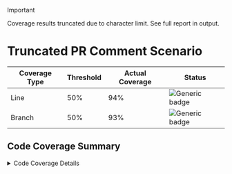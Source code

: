 > [!Important]
> Coverage results truncated due to character limit.  See full report in output.

# Truncated PR Comment Scenario

| Coverage Type | Threshold            | Actual Coverage           |  Status         |
|-------------- |----------------------|---------------------------|-----------------|
| Line          | 50%   | 94%   | ![Generic badge](https://img.shields.io/badge/PASSED-brightgreen.svg)   |
| Branch        | 50% | 93% | ![Generic badge](https://img.shields.io/badge/PASSED-brightgreen.svg) |

## Code Coverage Summary

<details>
<summary>Code Coverage Details</summary>

|||
|:---|:---|
| Generated on: | 03/06/2024 - 16:27:00 |
| Parser: | MultiReportParser (2x OpenCoverParser) |
| Assemblies: | 2 |
| Classes: | 246 |
| Files: | 212 |
| Covered lines: | 4391 |
| Uncovered lines: | 22 |
| Coverable lines: | 4413 |
| Total lines: | 10800 |
| Line coverage: | 94.4% (4391 of 4413) |
| Covered branches: | 1291 |
| Total branches: | 1376 |
| Branch coverage: | 93.8% (1291 of 1376) |
| Tag: | Workflow: Build Site <br/> Run Number: 1235 <br/> Run ID: 8175320945 |

|**Name**|**Covered**|**Uncovered**|**Coverable**|**Total**|**Line coverage**|**Covered**|**Total**|**Branch coverage**|
|:---|---:|---:|---:|---:|---:|---:|---:|---:|
|**MyProj1**|**2750**|**12**|**2762**|**7722**|**94.5%**|**901**|**972**|**92.6%**|
|MyProj1.Extensions.GeneralExtensions.berserk.enchanting.recondite.muddled.imaginary.yell.carry.dirt.knowledge.locket.windy.watery.bleach.harsh.mix.appliance.tiresome.short.nifty.mountain.thought.wine.compare.beam.flavor.cap.smiling.push.ship.desk.hose.bleacher.grubby.nerveTests|3|0|3|23|100%|2|2|100%|
|MyProj1.Features.Containers.ContainersController.berserk.enchanting.recondite.muddled.imaginary.yell.carry.dirt.knowledge.locket.windy.watery.bleach.harsh.mix.appliance.tiresome.short.nifty.mountain.thought.wine.compare.beam.flavor.cap.smiling.push.ship.desk.hose.bleacher.grubby.nerveTests|195|1|196|355|99.4%|67|68|98.5%|
|MyProj1.Features.Containers.ContainerVm.berserk.enchanting.recondite.muddled.imaginary.yell.carry.dirt.knowledge.locket.windy.watery.bleach.harsh.mix.appliance.tiresome.short.nifty.mountain.thought.wine.compare.beam.flavor.cap.smiling.push.ship.desk.hose.bleacher.grubby.nerveTests|12|0|12|31|100%|0|0||
|MyProj1.Features.Home.HomeController.berserk.enchanting.recondite.muddled.imaginary.yell.carry.dirt.knowledge.locket.windy.watery.bleach.harsh.mix.appliance.tiresome.short.nifty.mountain.thought.wine.compare.beam.flavor.cap.smiling.push.ship.desk.hose.bleacher.grubby.nerveTests|5|0|5|26|100%|0|0||
|MyProj1.Features.Milestones.MilestonesController.berserk.enchanting.recondite.muddled.imaginary.yell.carry.dirt.knowledge.locket.windy.watery.bleach.harsh.mix.appliance.tiresome.short.nifty.mountain.thought.wine.compare.beam.flavor.cap.smiling.push.ship.desk.hose.bleacher.grubby.nerveTests|167|2|169|312|98.8%|60|62|96.7%|
|MyProj1.Features.Milestones.MilestoneVm.berserk.enchanting.recondite.muddled.imaginary.yell.carry.dirt.knowledge.locket.windy.watery.bleach.harsh.mix.appliance.tiresome.short.nifty.mountain.thought.wine.compare.beam.flavor.cap.smiling.push.ship.desk.hose.bleacher.grubby.nerveTests|16|0|16|35|100%|0|0||
|MyProj1.Features.Steps.StepsController.berserk.enchanting.recondite.muddled.imaginary.yell.carry.dirt.knowledge.locket.windy.watery.bleach.harsh.mix.appliance.tiresome.short.nifty.mountain.thought.wine.compare.beam.flavor.cap.smiling.push.ship.desk.hose.bleacher.grubby.nerveTests|27|0|27|66|100%|6|6|100%|
|MyProj1.Features.Steps.StepsVm.berserk.enchanting.recondite.muddled.imaginary.yell.carry.dirt.knowledge.locket.windy.watery.bleach.harsh.mix.appliance.tiresome.short.nifty.mountain.thought.wine.compare.beam.flavor.cap.smiling.push.ship.desk.hose.bleacher.grubby.nerveTests|5|0|5|14|100%|0|0||
|MyProj1.Features.Tracks.TracksController.berserk.enchanting.recondite.muddled.imaginary.yell.carry.dirt.knowledge.locket.windy.watery.bleach.harsh.mix.appliance.tiresome.short.nifty.mountain.thought.wine.compare.beam.flavor.cap.smiling.push.ship.desk.hose.bleacher.grubby.nerveTests|240|0|240|418|100%|69|70|98.5%|
|MyProj1.Features.Tracks.TracksVm.berserk.enchanting.recondite.muddled.imaginary.yell.carry.dirt.knowledge.locket.windy.watery.bleach.harsh.mix.appliance.tiresome.short.nifty.mountain.thought.wine.compare.beam.flavor.cap.smiling.push.ship.desk.hose.bleacher.grubby.nerveTests|2|0|2|11|100%|0|0||
|MyProj1.Core.Data.ContainerData.berserk.enchanting.recondite.muddled.imaginary.yell.carry.dirt.knowledge.locket.windy.watery.bleach.harsh.mix.appliance.tiresome.short.nifty.mountain.thought.wine.compare.beam.flavor.cap.smiling.push.ship.desk.hose.bleacher.grubby.nerveTests|58|0|58|186|100%|14|14|100%|
|MyProj1.Core.Data.GradeData.berserk.enchanting.recondite.muddled.imaginary.yell.carry.dirt.knowledge.locket.windy.watery.bleach.harsh.mix.appliance.tiresome.short.nifty.mountain.thought.wine.compare.beam.flavor.cap.smiling.push.ship.desk.hose.bleacher.grubby.nerveTests|107|6|113|197|94.6%|27|28|96.4%|
|MyProj1.Core.Data.MilestoneData.berserk.enchanting.recondite.muddled.imaginary.yell.carry.dirt.knowledge.locket.windy.watery.bleach.harsh.mix.appliance.tiresome.short.nifty.mountain.thought.wine.compare.beam.flavor.cap.smiling.push.ship.desk.hose.bleacher.grubby.nerveTests|97|2|99|275|97.9%|53|56|94.6%|
|MyProj1.Core.Data.StepData.berserk.enchanting.recondite.muddled.imaginary.yell.carry.dirt.knowledge.locket.windy.watery.bleach.harsh.mix.appliance.tiresome.short.nifty.mountain.thought.wine.compare.beam.flavor.cap.smiling.push.ship.desk.hose.bleacher.grubby.nerveTests|24|0|24|72|100%|2|2|100%|
|MyProj1.Core.Data.TrackData.berserk.enchanting.recondite.muddled.imaginary.yell.carry.dirt.knowledge.locket.windy.watery.bleach.harsh.mix.appliance.tiresome.short.nifty.mountain.thought.wine.compare.beam.flavor.cap.smiling.push.ship.desk.hose.bleacher.grubby.nerveTests|104|0|104|308|100%|23|24|95.8%|
|MyProj1.Core.EnumExtensions.berserk.enchanting.recondite.muddled.imaginary.yell.carry.dirt.knowledge.locket.windy.watery.bleach.harsh.mix.appliance.tiresome.short.nifty.mountain.thought.wine.compare.beam.flavor.cap.smiling.push.ship.desk.hose.bleacher.grubby.nerveTests|11|0|11|29|100%|4|4|100%|
|MyProj1.Core.Features.Grades.GradeQuery.berserk.enchanting.recondite.muddled.imaginary.yell.carry.dirt.knowledge.locket.windy.watery.bleach.harsh.mix.appliance.tiresome.short.nifty.mountain.thought.wine.compare.beam.flavor.cap.smiling.push.ship.desk.hose.bleacher.grubby.nerveTests|4|0|4|29|100%|0|0||
|MyProj1.Core.Features.Grades.GradeQueryHandler.berserk.enchanting.recondite.muddled.imaginary.yell.carry.dirt.knowledge.locket.windy.watery.bleach.harsh.mix.appliance.tiresome.short.nifty.mountain.thought.wine.compare.beam.flavor.cap.smiling.push.ship.desk.hose.bleacher.grubby.nerveTests|12|0|12|45|100%|6|6|100%|
|MyProj1.Core.Features.Milestones.GetMilestoneQuery.berserk.enchanting.recondite.muddled.imaginary.yell.carry.dirt.knowledge.locket.windy.watery.bleach.harsh.mix.appliance.tiresome.short.nifty.mountain.thought.wine.compare.beam.flavor.cap.smiling.push.ship.desk.hose.bleacher.grubby.nerveTests|4|0|4|37|100%|0|0||
|MyProj1.Core.Features.Milestones.GetMilestoneQueryHandler.berserk.enchanting.recondite.muddled.imaginary.yell.carry.dirt.knowledge.locket.windy.watery.bleach.harsh.mix.appliance.tiresome.short.nifty.mountain.thought.wine.compare.beam.flavor.cap.smiling.push.ship.desk.hose.bleacher.grubby.nerveTests|12|0|12|47|100%|6|6|100%|
|MyProj1.Core.Features.StepQuery.berserk.enchanting.recondite.muddled.imaginary.yell.carry.dirt.knowledge.locket.windy.watery.bleach.harsh.mix.appliance.tiresome.short.nifty.mountain.thought.wine.compare.beam.flavor.cap.smiling.push.ship.desk.hose.bleacher.grubby.nerveTests|1|0|1|10|100%|0|0||
|MyProj1.Core.Features.StepQueryHandler.berserk.enchanting.recondite.muddled.imaginary.yell.carry.dirt.knowledge.locket.windy.watery.bleach.harsh.mix.appliance.tiresome.short.nifty.mountain.thought.wine.compare.beam.flavor.cap.smiling.push.ship.desk.hose.bleacher.grubby.nerveTests|6|0|6|28|100%|2|2|100%|
|**MyProj2**|**2750**|**12**|**2762**|**7722**|**94.5%**|**901**|**972**|**92.6%**|
|MyProj2.Extensions.GeneralExtensions.berserk.enchanting.recondite.muddled.imaginary.yell.carry.dirt.knowledge.locket.windy.watery.bleach.harsh.mix.appliance.tiresome.short.nifty.mountain.thought.wine.compare.beam.flavor.cap.smiling.push.ship.desk.hose.bleacher.grubby.nerveTests|3|0|3|23|100%|2|2|100%|
|MyProj2.Features.Containers.ContainersController.berserk.enchanting.recondite.muddled.imaginary.yell.carry.dirt.knowledge.locket.windy.watery.bleach.harsh.mix.appliance.tiresome.short.nifty.mountain.thought.wine.compare.beam.flavor.cap.smiling.push.ship.desk.hose.bleacher.grubby.nerveTests|195|1|196|355|99.4%|67|68|98.5%|
|MyProj2.Features.Containers.ContainerVm.berserk.enchanting.recondite.muddled.imaginary.yell.carry.dirt.knowledge.locket.windy.watery.bleach.harsh.mix.appliance.tiresome.short.nifty.mountain.thought.wine.compare.beam.flavor.cap.smiling.push.ship.desk.hose.bleacher.grubby.nerveTests|12|0|12|31|100%|0|0||
|MyProj2.Features.Home.HomeController.berserk.enchanting.recondite.muddled.imaginary.yell.carry.dirt.knowledge.locket.windy.watery.bleach.harsh.mix.appliance.tiresome.short.nifty.mountain.thought.wine.compare.beam.flavor.cap.smiling.push.ship.desk.hose.bleacher.grubby.nerveTests|5|0|5|26|100%|0|0||
|MyProj2.Features.Milestones.MilestonesController.berserk.enchanting.recondite.muddled.imaginary.yell.carry.dirt.knowledge.locket.windy.watery.bleach.harsh.mix.appliance.tiresome.short.nifty.mountain.thought.wine.compare.beam.flavor.cap.smiling.push.ship.desk.hose.bleacher.grubby.nerveTests|167|2|169|312|98.8%|60|62|96.7%|
|MyProj2.Features.Milestones.MilestoneVm.berserk.enchanting.recondite.muddled.imaginary.yell.carry.dirt.knowledge.locket.windy.watery.bleach.harsh.mix.appliance.tiresome.short.nifty.mountain.thought.wine.compare.beam.flavor.cap.smiling.push.ship.desk.hose.bleacher.grubby.nerveTests|16|0|16|35|100%|0|0||
|MyProj2.Features.Steps.StepsController.berserk.enchanting.recondite.muddled.imaginary.yell.carry.dirt.knowledge.locket.windy.watery.bleach.harsh.mix.appliance.tiresome.short.nifty.mountain.thought.wine.compare.beam.flavor.cap.smiling.push.ship.desk.hose.bleacher.grubby.nerveTests|27|0|27|66|100%|6|6|100%|
|MyProj2.Features.Steps.StepsVm.berserk.enchanting.recondite.muddled.imaginary.yell.carry.dirt.knowledge.locket.windy.watery.bleach.harsh.mix.appliance.tiresome.short.nifty.mountain.thought.wine.compare.beam.flavor.cap.smiling.push.ship.desk.hose.bleacher.grubby.nerveTests|5|0|5|14|100%|0|0||
|MyProj2.Features.Tracks.TracksController.berserk.enchanting.recondite.muddled.imaginary.yell.carry.dirt.knowledge.locket.windy.watery.bleach.harsh.mix.appliance.tiresome.short.nifty.mountain.thought.wine.compare.beam.flavor.cap.smiling.push.ship.desk.hose.bleacher.grubby.nerveTests|240|0|240|418|100%|69|70|98.5%|
|MyProj2.Features.Tracks.TracksVm.berserk.enchanting.recondite.muddled.imaginary.yell.carry.dirt.knowledge.locket.windy.watery.bleach.harsh.mix.appliance.tiresome.short.nifty.mountain.thought.wine.compare.beam.flavor.cap.smiling.push.ship.desk.hose.bleacher.grubby.nerveTests|2|0|2|11|100%|0|0||
|MyProj2.Core.Data.ContainerData.berserk.enchanting.recondite.muddled.imaginary.yell.carry.dirt.knowledge.locket.windy.watery.bleach.harsh.mix.appliance.tiresome.short.nifty.mountain.thought.wine.compare.beam.flavor.cap.smiling.push.ship.desk.hose.bleacher.grubby.nerveTests|58|0|58|186|100%|14|14|100%|
|MyProj2.Core.Data.GradeData.berserk.enchanting.recondite.muddled.imaginary.yell.carry.dirt.knowledge.locket.windy.watery.bleach.harsh.mix.appliance.tiresome.short.nifty.mountain.thought.wine.compare.beam.flavor.cap.smiling.push.ship.desk.hose.bleacher.grubby.nerveTests|107|6|113|197|94.6%|27|28|96.4%|
|MyProj2.Core.Data.MilestoneData.berserk.enchanting.recondite.muddled.imaginary.yell.carry.dirt.knowledge.locket.windy.watery.bleach.harsh.mix.appliance.tiresome.short.nifty.mountain.thought.wine.compare.beam.flavor.cap.smiling.push.ship.desk.hose.bleacher.grubby.nerveTests|97|2|99|275|97.9%|53|56|94.6%|
|MyProj2.Core.Data.StepData.berserk.enchanting.recondite.muddled.imaginary.yell.carry.dirt.knowledge.locket.windy.watery.bleach.harsh.mix.appliance.tiresome.short.nifty.mountain.thought.wine.compare.beam.flavor.cap.smiling.push.ship.desk.hose.bleacher.grubby.nerveTests|24|0|24|72|100%|2|2|100%|
|MyProj2.Core.Data.TrackData.berserk.enchanting.recondite.muddled.imaginary.yell.carry.dirt.knowledge.locket.windy.watery.bleach.harsh.mix.appliance.tiresome.short.nifty.mountain.thought.wine.compare.beam.flavor.cap.smiling.push.ship.desk.hose.bleacher.grubby.nerveTests|104|0|104|308|100%|23|24|95.8%|
|MyProj2.Core.EnumExtensions.berserk.enchanting.recondite.muddled.imaginary.yell.carry.dirt.knowledge.locket.windy.watery.bleach.harsh.mix.appliance.tiresome.short.nifty.mountain.thought.wine.compare.beam.flavor.cap.smiling.push.ship.desk.hose.bleacher.grubby.nerveTests|11|0|11|29|100%|4|4|100%|
|MyProj2.Core.Features.Grades.GradeQuery.berserk.enchanting.recondite.muddled.imaginary.yell.carry.dirt.knowledge.locket.windy.watery.bleach.harsh.mix.appliance.tiresome.short.nifty.mountain.thought.wine.compare.beam.flavor.cap.smiling.push.ship.desk.hose.bleacher.grubby.nerveTests|4|0|4|29|100%|0|0||
|MyProj2.Core.Features.Grades.GradeQueryHandler.berserk.enchanting.recondite.muddled.imaginary.yell.carry.dirt.knowledge.locket.windy.watery.bleach.harsh.mix.appliance.tiresome.short.nifty.mountain.thought.wine.compare.beam.flavor.cap.smiling.push.ship.desk.hose.bleacher.grubby.nerveTests|12|0|12|45|100%|6|6|100%|
|MyProj2.Core.Features.Milestones.GetMilestoneQuery.berserk.enchanting.recondite.muddled.imaginary.yell.carry.dirt.knowledge.locket.windy.watery.bleach.harsh.mix.appliance.tiresome.short.nifty.mountain.thought.wine.compare.beam.flavor.cap.smiling.push.ship.desk.hose.bleacher.grubby.nerveTests|4|0|4|37|100%|0|0||
|MyProj2.Core.Features.Milestones.GetMilestoneQueryHandler.berserk.enchanting.recondite.muddled.imaginary.yell.carry.dirt.knowledge.locket.windy.watery.bleach.harsh.mix.appliance.tiresome.short.nifty.mountain.thought.wine.compare.beam.flavor.cap.smiling.push.ship.desk.hose.bleacher.grubby.nerveTests|12|0|12|47|100%|6|6|100%|
|MyProj2.Core.Features.StepQuery.berserk.enchanting.recondite.muddled.imaginary.yell.carry.dirt.knowledge.locket.windy.watery.bleach.harsh.mix.appliance.tiresome.short.nifty.mountain.thought.wine.compare.beam.flavor.cap.smiling.push.ship.desk.hose.bleacher.grubby.nerveTests|1|0|1|10|100%|0|0||
|MyProj2.Core.Features.StepQueryHandler.berserk.enchanting.recondite.muddled.imaginary.yell.carry.dirt.knowledge.locket.windy.watery.bleach.harsh.mix.appliance.tiresome.short.nifty.mountain.thought.wine.compare.beam.flavor.cap.smiling.push.ship.desk.hose.bleacher.grubby.nerveTests|6|0|6|28|100%|2|2|100%|
|**MyProj3**|**2750**|**12**|**2762**|**7722**|**94.5%**|**901**|**972**|**92.6%**|
|MyProj3.Extensions.GeneralExtensions.berserk.enchanting.recondite.muddled.imaginary.yell.carry.dirt.knowledge.locket.windy.watery.bleach.harsh.mix.appliance.tiresome.short.nifty.mountain.thought.wine.compare.beam.flavor.cap.smiling.push.ship.desk.hose.bleacher.grubby.nerveTests|3|0|3|23|100%|2|2|100%|
|MyProj3.Features.Containers.ContainersController.berserk.enchanting.recondite.muddled.imaginary.yell.carry.dirt.knowledge.locket.windy.watery.bleach.harsh.mix.appliance.tiresome.short.nifty.mountain.thought.wine.compare.beam.flavor.cap.smiling.push.ship.desk.hose.bleacher.grubby.nerveTests|195|1|196|355|99.4%|67|68|98.5%|
|MyProj3.Features.Containers.ContainerVm.berserk.enchanting.recondite.muddled.imaginary.yell.carry.dirt.knowledge.locket.windy.watery.bleach.harsh.mix.appliance.tiresome.short.nifty.mountain.thought.wine.compare.beam.flavor.cap.smiling.push.ship.desk.hose.bleacher.grubby.nerveTests|12|0|12|31|100%|0|0||
|MyProj3.Features.Home.HomeController.berserk.enchanting.recondite.muddled.imaginary.yell.carry.dirt.knowledge.locket.windy.watery.bleach.harsh.mix.appliance.tiresome.short.nifty.mountain.thought.wine.compare.beam.flavor.cap.smiling.push.ship.desk.hose.bleacher.grubby.nerveTests|5|0|5|26|100%|0|0||
|MyProj3.Features.Milestones.MilestonesController.berserk.enchanting.recondite.muddled.imaginary.yell.carry.dirt.knowledge.locket.windy.watery.bleach.harsh.mix.appliance.tiresome.short.nifty.mountain.thought.wine.compare.beam.flavor.cap.smiling.push.ship.desk.hose.bleacher.grubby.nerveTests|167|2|169|312|98.8%|60|62|96.7%|
|MyProj3.Features.Milestones.MilestoneVm.berserk.enchanting.recondite.muddled.imaginary.yell.carry.dirt.knowledge.locket.windy.watery.bleach.harsh.mix.appliance.tiresome.short.nifty.mountain.thought.wine.compare.beam.flavor.cap.smiling.push.ship.desk.hose.bleacher.grubby.nerveTests|16|0|16|35|100%|0|0||
|MyProj3.Features.Steps.StepsController.berserk.enchanting.recondite.muddled.imaginary.yell.carry.dirt.knowledge.locket.windy.watery.bleach.harsh.mix.appliance.tiresome.short.nifty.mountain.thought.wine.compare.beam.flavor.cap.smiling.push.ship.desk.hose.bleacher.grubby.nerveTests|27|0|27|66|100%|6|6|100%|
|MyProj3.Features.Steps.StepsVm.berserk.enchanting.recondite.muddled.imaginary.yell.carry.dirt.knowledge.locket.windy.watery.bleach.harsh.mix.appliance.tiresome.short.nifty.mountain.thought.wine.compare.beam.flavor.cap.smiling.push.ship.desk.hose.bleacher.grubby.nerveTests|5|0|5|14|100%|0|0||
|MyProj3.Features.Tracks.TracksController.berserk.enchanting.recondite.muddled.imaginary.yell.carry.dirt.knowledge.locket.windy.watery.bleach.harsh.mix.appliance.tiresome.short.nifty.mountain.thought.wine.compare.beam.flavor.cap.smiling.push.ship.desk.hose.bleacher.grubby.nerveTests|240|0|240|418|100%|69|70|98.5%|
|MyProj3.Features.Tracks.TracksVm.berserk.enchanting.recondite.muddled.imaginary.yell.carry.dirt.knowledge.locket.windy.watery.bleach.harsh.mix.appliance.tiresome.short.nifty.mountain.thought.wine.compare.beam.flavor.cap.smiling.push.ship.desk.hose.bleacher.grubby.nerveTests|2|0|2|11|100%|0|0||
|MyProj3.Core.Data.ContainerData.berserk.enchanting.recondite.muddled.imaginary.yell.carry.dirt.knowledge.locket.windy.watery.bleach.harsh.mix.appliance.tiresome.short.nifty.mountain.thought.wine.compare.beam.flavor.cap.smiling.push.ship.desk.hose.bleacher.grubby.nerveTests|58|0|58|186|100%|14|14|100%|
|MyProj3.Core.Data.GradeData.berserk.enchanting.recondite.muddled.imaginary.yell.carry.dirt.knowledge.locket.windy.watery.bleach.harsh.mix.appliance.tiresome.short.nifty.mountain.thought.wine.compare.beam.flavor.cap.smiling.push.ship.desk.hose.bleacher.grubby.nerveTests|107|6|113|197|94.6%|27|28|96.4%|
|MyProj3.Core.Data.MilestoneData.berserk.enchanting.recondite.muddled.imaginary.yell.carry.dirt.knowledge.locket.windy.watery.bleach.harsh.mix.appliance.tiresome.short.nifty.mountain.thought.wine.compare.beam.flavor.cap.smiling.push.ship.desk.hose.bleacher.grubby.nerveTests|97|2|99|275|97.9%|53|56|94.6%|
|MyProj3.Core.Data.StepData.berserk.enchanting.recondite.muddled.imaginary.yell.carry.dirt.knowledge.locket.windy.watery.bleach.harsh.mix.appliance.tiresome.short.nifty.mountain.thought.wine.compare.beam.flavor.cap.smiling.push.ship.desk.hose.bleacher.grubby.nerveTests|24|0|24|72|100%|2|2|100%|
|MyProj3.Core.Data.TrackData.berserk.enchanting.recondite.muddled.imaginary.yell.carry.dirt.knowledge.locket.windy.watery.bleach.harsh.mix.appliance.tiresome.short.nifty.mountain.thought.wine.compare.beam.flavor.cap.smiling.push.ship.desk.hose.bleacher.grubby.nerveTests|104|0|104|308|100%|23|24|95.8%|
|MyProj3.Core.EnumExtensions.berserk.enchanting.recondite.muddled.imaginary.yell.carry.dirt.knowledge.locket.windy.watery.bleach.harsh.mix.appliance.tiresome.short.nifty.mountain.thought.wine.compare.beam.flavor.cap.smiling.push.ship.desk.hose.bleacher.grubby.nerveTests|11|0|11|29|100%|4|4|100%|
|MyProj3.Core.Features.Grades.GradeQuery.berserk.enchanting.recondite.muddled.imaginary.yell.carry.dirt.knowledge.locket.windy.watery.bleach.harsh.mix.appliance.tiresome.short.nifty.mountain.thought.wine.compare.beam.flavor.cap.smiling.push.ship.desk.hose.bleacher.grubby.nerveTests|4|0|4|29|100%|0|0||
|MyProj3.Core.Features.Grades.GradeQueryHandler.berserk.enchanting.recondite.muddled.imaginary.yell.carry.dirt.knowledge.locket.windy.watery.bleach.harsh.mix.appliance.tiresome.short.nifty.mountain.thought.wine.compare.beam.flavor.cap.smiling.push.ship.desk.hose.bleacher.grubby.nerveTests|12|0|12|45|100%|6|6|100%|
|MyProj3.Core.Features.Milestones.GetMilestoneQuery.berserk.enchanting.recondite.muddled.imaginary.yell.carry.dirt.knowledge.locket.windy.watery.bleach.harsh.mix.appliance.tiresome.short.nifty.mountain.thought.wine.compare.beam.flavor.cap.smiling.push.ship.desk.hose.bleacher.grubby.nerveTests|4|0|4|37|100%|0|0||
|MyProj3.Core.Features.Milestones.GetMilestoneQueryHandler.berserk.enchanting.recondite.muddled.imaginary.yell.carry.dirt.knowledge.locket.windy.watery.bleach.harsh.mix.appliance.tiresome.short.nifty.mountain.thought.wine.compare.beam.flavor.cap.smiling.push.ship.desk.hose.bleacher.grubby.nerveTests|12|0|12|47|100%|6|6|100%|
|MyProj3.Core.Features.StepQuery.berserk.enchanting.recondite.muddled.imaginary.yell.carry.dirt.knowledge.locket.windy.watery.bleach.harsh.mix.appliance.tiresome.short.nifty.mountain.thought.wine.compare.beam.flavor.cap.smiling.push.ship.desk.hose.bleacher.grubby.nerveTests|1|0|1|10|100%|0|0||
|MyProj3.Core.Features.StepQueryHandler.berserk.enchanting.recondite.muddled.imaginary.yell.carry.dirt.knowledge.locket.windy.watery.bleach.harsh.mix.appliance.tiresome.short.nifty.mountain.thought.wine.compare.beam.flavor.cap.smiling.push.ship.desk.hose.bleacher.grubby.nerveTests|6|0|6|28|100%|2|2|100%|
|**MyProj4**|**2750**|**12**|**2762**|**7722**|**94.5%**|**901**|**972**|**92.6%**|
|MyProj4.Extensions.GeneralExtensions.berserk.enchanting.recondite.muddled.imaginary.yell.carry.dirt.knowledge.locket.windy.watery.bleach.harsh.mix.appliance.tiresome.short.nifty.mountain.thought.wine.compare.beam.flavor.cap.smiling.push.ship.desk.hose.bleacher.grubby.nerveTests|3|0|3|23|100%|2|2|100%|
|MyProj4.Features.Containers.ContainersController.berserk.enchanting.recondite.muddled.imaginary.yell.carry.dirt.knowledge.locket.windy.watery.bleach.harsh.mix.appliance.tiresome.short.nifty.mountain.thought.wine.compare.beam.flavor.cap.smiling.push.ship.desk.hose.bleacher.grubby.nerveTests|195|1|196|355|99.4%|67|68|98.5%|
|MyProj4.Features.Containers.ContainerVm.berserk.enchanting.recondite.muddled.imaginary.yell.carry.dirt.knowledge.locket.windy.watery.bleach.harsh.mix.appliance.tiresome.short.nifty.mountain.thought.wine.compare.beam.flavor.cap.smiling.push.ship.desk.hose.bleacher.grubby.nerveTests|12|0|12|31|100%|0|0||
|MyProj4.Features.Home.HomeController.berserk.enchanting.recondite.muddled.imaginary.yell.carry.dirt.knowledge.locket.windy.watery.bleach.harsh.mix.appliance.tiresome.short.nifty.mountain.thought.wine.compare.beam.flavor.cap.smiling.push.ship.desk.hose.bleacher.grubby.nerveTests|5|0|5|26|100%|0|0||
|MyProj4.Features.Milestones.MilestonesController.berserk.enchanting.recondite.muddled.imaginary.yell.carry.dirt.knowledge.locket.windy.watery.bleach.harsh.mix.appliance.tiresome.short.nifty.mountain.thought.wine.compare.beam.flavor.cap.smiling.push.ship.desk.hose.bleacher.grubby.nerveTests|167|2|169|312|98.8%|60|62|96.7%|
|MyProj4.Features.Milestones.MilestoneVm.berserk.enchanting.recondite.muddled.imaginary.yell.carry.dirt.knowledge.locket.windy.watery.bleach.harsh.mix.appliance.tiresome.short.nifty.mountain.thought.wine.compare.beam.flavor.cap.smiling.push.ship.desk.hose.bleacher.grubby.nerveTests|16|0|16|35|100%|0|0||
|MyProj4.Features.Steps.StepsController.berserk.enchanting.recondite.muddled.imaginary.yell.carry.dirt.knowledge.locket.windy.watery.bleach.harsh.mix.appliance.tiresome.short.nifty.mountain.thought.wine.compare.beam.flavor.cap.smiling.push.ship.desk.hose.bleacher.grubby.nerveTests|27|0|27|66|100%|6|6|100%|
|MyProj4.Features.Steps.StepsVm.berserk.enchanting.recondite.muddled.imaginary.yell.carry.dirt.knowledge.locket.windy.watery.bleach.harsh.mix.appliance.tiresome.short.nifty.mountain.thought.wine.compare.beam.flavor.cap.smiling.push.ship.desk.hose.bleacher.grubby.nerveTests|5|0|5|14|100%|0|0||
|MyProj4.Features.Tracks.TracksController.berserk.enchanting.recondite.muddled.imaginary.yell.carry.dirt.knowledge.locket.windy.watery.bleach.harsh.mix.appliance.tiresome.short.nifty.mountain.thought.wine.compare.beam.flavor.cap.smiling.push.ship.desk.hose.bleacher.grubby.nerveTests|240|0|240|418|100%|69|70|98.5%|
|MyProj4.Features.Tracks.TracksVm.berserk.enchanting.recondite.muddled.imaginary.yell.carry.dirt.knowledge.locket.windy.watery.bleach.harsh.mix.appliance.tiresome.short.nifty.mountain.thought.wine.compare.beam.flavor.cap.smiling.push.ship.desk.hose.bleacher.grubby.nerveTests|2|0|2|11|100%|0|0||
|MyProj4.Core.Data.ContainerData.berserk.enchanting.recondite.muddled.imaginary.yell.carry.dirt.knowledge.locket.windy.watery.bleach.harsh.mix.appliance.tiresome.short.nifty.mountain.thought.wine.compare.beam.flavor.cap.smiling.push.ship.desk.hose.bleacher.grubby.nerveTests|58|0|58|186|100%|14|14|100%|
|MyProj4.Core.Data.GradeData.berserk.enchanting.recondite.muddled.imaginary.yell.carry.dirt.knowledge.locket.windy.watery.bleach.harsh.mix.appliance.tiresome.short.nifty.mountain.thought.wine.compare.beam.flavor.cap.smiling.push.ship.desk.hose.bleacher.grubby.nerveTests|107|6|113|197|94.6%|27|28|96.4%|
|MyProj4.Core.Data.MilestoneData.berserk.enchanting.recondite.muddled.imaginary.yell.carry.dirt.knowledge.locket.windy.watery.bleach.harsh.mix.appliance.tiresome.short.nifty.mountain.thought.wine.compare.beam.flavor.cap.smiling.push.ship.desk.hose.bleacher.grubby.nerveTests|97|2|99|275|97.9%|53|56|94.6%|
|MyProj4.Core.Data.StepData.berserk.enchanting.recondite.muddled.imaginary.yell.carry.dirt.knowledge.locket.windy.watery.bleach.harsh.mix.appliance.tiresome.short.nifty.mountain.thought.wine.compare.beam.flavor.cap.smiling.push.ship.desk.hose.bleacher.grubby.nerveTests|24|0|24|72|100%|2|2|100%|
|MyProj4.Core.Data.TrackData.berserk.enchanting.recondite.muddled.imaginary.yell.carry.dirt.knowledge.locket.windy.watery.bleach.harsh.mix.appliance.tiresome.short.nifty.mountain.thought.wine.compare.beam.flavor.cap.smiling.push.ship.desk.hose.bleacher.grubby.nerveTests|104|0|104|308|100%|23|24|95.8%|
|MyProj4.Core.EnumExtensions.berserk.enchanting.recondite.muddled.imaginary.yell.carry.dirt.knowledge.locket.windy.watery.bleach.harsh.mix.appliance.tiresome.short.nifty.mountain.thought.wine.compare.beam.flavor.cap.smiling.push.ship.desk.hose.bleacher.grubby.nerveTests|11|0|11|29|100%|4|4|100%|
|MyProj4.Core.Features.Grades.GradeQuery.berserk.enchanting.recondite.muddled.imaginary.yell.carry.dirt.knowledge.locket.windy.watery.bleach.harsh.mix.appliance.tiresome.short.nifty.mountain.thought.wine.compare.beam.flavor.cap.smiling.push.ship.desk.hose.bleacher.grubby.nerveTests|4|0|4|29|100%|0|0||
|MyProj4.Core.Features.Grades.GradeQueryHandler.berserk.enchanting.recondite.muddled.imaginary.yell.carry.dirt.knowledge.locket.windy.watery.bleach.harsh.mix.appliance.tiresome.short.nifty.mountain.thought.wine.compare.beam.flavor.cap.smiling.push.ship.desk.hose.bleacher.grubby.nerveTests|12|0|12|45|100%|6|6|100%|
|MyProj4.Core.Features.Milestones.GetMilestoneQuery.berserk.enchanting.recondite.muddled.imaginary.yell.carry.dirt.knowledge.locket.windy.watery.bleach.harsh.mix.appliance.tiresome.short.nifty.mountain.thought.wine.compare.beam.flavor.cap.smiling.push.ship.desk.hose.bleacher.grubby.nerveTests|4|0|4|37|100%|0|0||
|MyProj4.Core.Features.Milestones.GetMilestoneQueryHandler.berserk.enchanting.recondite.muddled.imaginary.yell.carry.dirt.knowledge.locket.windy.watery.bleach.harsh.mix.appliance.tiresome.short.nifty.mountain.thought.wine.compare.beam.flavor.cap.smiling.push.ship.desk.hose.bleacher.grubby.nerveTests|12|0|12|47|100%|6|6|100%|
|MyProj4.Core.Features.StepQuery.berserk.enchanting.recondite.muddled.imaginary.yell.carry.dirt.knowledge.locket.windy.watery.bleach.harsh.mix.appliance.tiresome.short.nifty.mountain.thought.wine.compare.beam.flavor.cap.smiling.push.ship.desk.hose.bleacher.grubby.nerveTests|1|0|1|10|100%|0|0||
|MyProj4.Core.Features.StepQueryHandler.berserk.enchanting.recondite.muddled.imaginary.yell.carry.dirt.knowledge.locket.windy.watery.bleach.harsh.mix.appliance.tiresome.short.nifty.mountain.thought.wine.compare.beam.flavor.cap.smiling.push.ship.desk.hose.bleacher.grubby.nerveTests|6|0|6|28|100%|2|2|100%|
|**MyProj5**|**2750**|**12**|**2762**|**7722**|**94.5%**|**901**|**972**|**92.6%**|
|MyProj5.Extensions.GeneralExtensions.berserk.enchanting.recondite.muddled.imaginary.yell.carry.dirt.knowledge.locket.windy.watery.bleach.harsh.mix.appliance.tiresome.short.nifty.mountain.thought.wine.compare.beam.flavor.cap.smiling.push.ship.desk.hose.bleacher.grubby.nerveTests|3|0|3|23|100%|2|2|100%|
|MyProj5.Features.Containers.ContainersController.berserk.enchanting.recondite.muddled.imaginary.yell.carry.dirt.knowledge.locket.windy.watery.bleach.harsh.mix.appliance.tiresome.short.nifty.mountain.thought.wine.compare.beam.flavor.cap.smiling.push.ship.desk.hose.bleacher.grubby.nerveTests|195|1|196|355|99.4%|67|68|98.5%|
|MyProj5.Features.Containers.ContainerVm.berserk.enchanting.recondite.muddled.imaginary.yell.carry.dirt.knowledge.locket.windy.watery.bleach.harsh.mix.appliance.tiresome.short.nifty.mountain.thought.wine.compare.beam.flavor.cap.smiling.push.ship.desk.hose.bleacher.grubby.nerveTests|12|0|12|31|100%|0|0||
|MyProj5.Features.Home.HomeController.berserk.enchanting.recondite.muddled.imaginary.yell.carry.dirt.knowledge.locket.windy.watery.bleach.harsh.mix.appliance.tiresome.short.nifty.mountain.thought.wine.compare.beam.flavor.cap.smiling.push.ship.desk.hose.bleacher.grubby.nerveTests|5|0|5|26|100%|0|0||
|MyProj5.Features.Milestones.MilestonesController.berserk.enchanting.recondite.muddled.imaginary.yell.carry.dirt.knowledge.locket.windy.watery.bleach.harsh.mix.appliance.tiresome.short.nifty.mountain.thought.wine.compare.beam.flavor.cap.smiling.push.ship.desk.hose.bleacher.grubby.nerveTests|167|2|169|312|98.8%|60|62|96.7%|
|MyProj5.Features.Milestones.MilestoneVm.berserk.enchanting.recondite.muddled.imaginary.yell.carry.dirt.knowledge.locket.windy.watery.bleach.harsh.mix.appliance.tiresome.short.nifty.mountain.thought.wine.compare.beam.flavor.cap.smiling.push.ship.desk.hose.bleacher.grubby.nerveTests|16|0|16|35|100%|0|0||
|MyProj5.Features.Steps.StepsController.berserk.enchanting.recondite.muddled.imaginary.yell.carry.dirt.knowledge.locket.windy.watery.bleach.harsh.mix.appliance.tiresome.short.nifty.mountain.thought.wine.compare.beam.flavor.cap.smiling.push.ship.desk.hose.bleacher.grubby.nerveTests|27|0|27|66|100%|6|6|100%|
|MyProj5.Features.Steps.StepsVm.berserk.enchanting.recondite.muddled.imaginary.yell.carry.dirt.knowledge.locket.windy.watery.bleach.harsh.mix.appliance.tiresome.short.nifty.mountain.thought.wine.compare.beam.flavor.cap.smiling.push.ship.desk.hose.bleacher.grubby.nerveTests|5|0|5|14|100%|0|0||
|MyProj5.Features.Tracks.TracksController.berserk.enchanting.recondite.muddled.imaginary.yell.carry.dirt.knowledge.locket.windy.watery.bleach.harsh.mix.appliance.tiresome.short.nifty.mountain.thought.wine.compare.beam.flavor.cap.smiling.push.ship.desk.hose.bleacher.grubby.nerveTests|240|0|240|418|100%|69|70|98.5%|
|MyProj5.Features.Tracks.TracksVm.berserk.enchanting.recondite.muddled.imaginary.yell.carry.dirt.knowledge.locket.windy.watery.bleach.harsh.mix.appliance.tiresome.short.nifty.mountain.thought.wine.compare.beam.flavor.cap.smiling.push.ship.desk.hose.bleacher.grubby.nerveTests|2|0|2|11|100%|0|0||
|MyProj5.Core.Data.ContainerData.berserk.enchanting.recondite.muddled.imaginary.yell.carry.dirt.knowledge.locket.windy.watery.bleach.harsh.mix.appliance.tiresome.short.nifty.mountain.thought.wine.compare.beam.flavor.cap.smiling.push.ship.desk.hose.bleacher.grubby.nerveTests|58|0|58|186|100%|14|14|100%|
|MyProj5.Core.Data.GradeData.berserk.enchanting.recondite.muddled.imaginary.yell.carry.dirt.knowledge.locket.windy.watery.bleach.harsh.mix.appliance.tiresome.short.nifty.mountain.thought.wine.compare.beam.flavor.cap.smiling.push.ship.desk.hose.bleacher.grubby.nerveTests|107|6|113|197|94.6%|27|28|96.4%|
|MyProj5.Core.Data.MilestoneData.berserk.enchanting.recondite.muddled.imaginary.yell.carry.dirt.knowledge.locket.windy.watery.bleach.harsh.mix.appliance.tiresome.short.nifty.mountain.thought.wine.compare.beam.flavor.cap.smiling.push.ship.desk.hose.bleacher.grubby.nerveTests|97|2|99|275|97.9%|53|56|94.6%|
|MyProj5.Core.Data.StepData.berserk.enchanting.recondite.muddled.imaginary.yell.carry.dirt.knowledge.locket.windy.watery.bleach.harsh.mix.appliance.tiresome.short.nifty.mountain.thought.wine.compare.beam.flavor.cap.smiling.push.ship.desk.hose.bleacher.grubby.nerveTests|24|0|24|72|100%|2|2|100%|
|MyProj5.Core.Data.TrackData.berserk.enchanting.recondite.muddled.imaginary.yell.carry.dirt.knowledge.locket.windy.watery.bleach.harsh.mix.appliance.tiresome.short.nifty.mountain.thought.wine.compare.beam.flavor.cap.smiling.push.ship.desk.hose.bleacher.grubby.nerveTests|104|0|104|308|100%|23|24|95.8%|
|MyProj5.Core.EnumExtensions.berserk.enchanting.recondite.muddled.imaginary.yell.carry.dirt.knowledge.locket.windy.watery.bleach.harsh.mix.appliance.tiresome.short.nifty.mountain.thought.wine.compare.beam.flavor.cap.smiling.push.ship.desk.hose.bleacher.grubby.nerveTests|11|0|11|29|100%|4|4|100%|
|MyProj5.Core.Features.Grades.GradeQuery.berserk.enchanting.recondite.muddled.imaginary.yell.carry.dirt.knowledge.locket.windy.watery.bleach.harsh.mix.appliance.tiresome.short.nifty.mountain.thought.wine.compare.beam.flavor.cap.smiling.push.ship.desk.hose.bleacher.grubby.nerveTests|4|0|4|29|100%|0|0||
|MyProj5.Core.Features.Grades.GradeQueryHandler.berserk.enchanting.recondite.muddled.imaginary.yell.carry.dirt.knowledge.locket.windy.watery.bleach.harsh.mix.appliance.tiresome.short.nifty.mountain.thought.wine.compare.beam.flavor.cap.smiling.push.ship.desk.hose.bleacher.grubby.nerveTests|12|0|12|45|100%|6|6|100%|
|MyProj5.Core.Features.Milestones.GetMilestoneQuery.berserk.enchanting.recondite.muddled.imaginary.yell.carry.dirt.knowledge.locket.windy.watery.bleach.harsh.mix.appliance.tiresome.short.nifty.mountain.thought.wine.compare.beam.flavor.cap.smiling.push.ship.desk.hose.bleacher.grubby.nerveTests|4|0|4|37|100%|0|0||
|MyProj5.Core.Features.Milestones.GetMilestoneQueryHandler.berserk.enchanting.recondite.muddled.imaginary.yell.carry.dirt.knowledge.locket.windy.watery.bleach.harsh.mix.appliance.tiresome.short.nifty.mountain.thought.wine.compare.beam.flavor.cap.smiling.push.ship.desk.hose.bleacher.grubby.nerveTests|12|0|12|47|100%|6|6|100%|
|MyProj5.Core.Features.StepQuery.berserk.enchanting.recondite.muddled.imaginary.yell.carry.dirt.knowledge.locket.windy.watery.bleach.harsh.mix.appliance.tiresome.short.nifty.mountain.thought.wine.compare.beam.flavor.cap.smiling.push.ship.desk.hose.bleacher.grubby.nerveTests|1|0|1|10|100%|0|0||
|MyProj5.Core.Features.StepQueryHandler.berserk.enchanting.recondite.muddled.imaginary.yell.carry.dirt.knowledge.locket.windy.watery.bleach.harsh.mix.appliance.tiresome.short.nifty.mountain.thought.wine.compare.beam.flavor.cap.smiling.push.ship.desk.hose.bleacher.grubby.nerveTests|6|0|6|28|100%|2|2|100%|
|**MyProj6**|**2750**|**12**|**2762**|**7722**|**94.5%**|**901**|**972**|**92.6%**|
|MyProj6.Extensions.GeneralExtensions.berserk.enchanting.recondite.muddled.imaginary.yell.carry.dirt.knowledge.locket.windy.watery.bleach.harsh.mix.appliance.tiresome.short.nifty.mountain.thought.wine.compare.beam.flavor.cap.smiling.push.ship.desk.hose.bleacher.grubby.nerveTests|3|0|3|23|100%|2|2|100%|
|MyProj6.Features.Containers.ContainersController.berserk.enchanting.recondite.muddled.imaginary.yell.carry.dirt.knowledge.locket.windy.watery.bleach.harsh.mix.appliance.tiresome.short.nifty.mountain.thought.wine.compare.beam.flavor.cap.smiling.push.ship.desk.hose.bleacher.grubby.nerveTests|195|1|196|355|99.4%|67|68|98.5%|
|MyProj6.Features.Containers.ContainerVm.berserk.enchanting.recondite.muddled.imaginary.yell.carry.dirt.knowledge.locket.windy.watery.bleach.harsh.mix.appliance.tiresome.short.nifty.mountain.thought.wine.compare.beam.flavor.cap.smiling.push.ship.desk.hose.bleacher.grubby.nerveTests|12|0|12|31|100%|0|0||
|MyProj6.Features.Home.HomeController.berserk.enchanting.recondite.muddled.imaginary.yell.carry.dirt.knowledge.locket.windy.watery.bleach.harsh.mix.appliance.tiresome.short.nifty.mountain.thought.wine.compare.beam.flavor.cap.smiling.push.ship.desk.hose.bleacher.grubby.nerveTests|5|0|5|26|100%|0|0||
|MyProj6.Features.Milestones.MilestonesController.berserk.enchanting.recondite.muddled.imaginary.yell.carry.dirt.knowledge.locket.windy.watery.bleach.harsh.mix.appliance.tiresome.short.nifty.mountain.thought.wine.compare.beam.flavor.cap.smiling.push.ship.desk.hose.bleacher.grubby.nerveTests|167|2|169|312|98.8%|60|62|96.7%|
|MyProj6.Features.Milestones.MilestoneVm.berserk.enchanting.recondite.muddled.imaginary.yell.carry.dirt.knowledge.locket.windy.watery.bleach.harsh.mix.appliance.tiresome.short.nifty.mountain.thought.wine.compare.beam.flavor.cap.smiling.push.ship.desk.hose.bleacher.grubby.nerveTests|16|0|16|35|100%|0|0||
|MyProj6.Features.Steps.StepsController.berserk.enchanting.recondite.muddled.imaginary.yell.carry.dirt.knowledge.locket.windy.watery.bleach.harsh.mix.appliance.tiresome.short.nifty.mountain.thought.wine.compare.beam.flavor.cap.smiling.push.ship.desk.hose.bleacher.grubby.nerveTests|27|0|27|66|100%|6|6|100%|
|MyProj6.Features.Steps.StepsVm.berserk.enchanting.recondite.muddled.imaginary.yell.carry.dirt.knowledge.locket.windy.watery.bleach.harsh.mix.appliance.tiresome.short.nifty.mountain.thought.wine.compare.beam.flavor.cap.smiling.push.ship.desk.hose.bleacher.grubby.nerveTests|5|0|5|14|100%|0|0||
|MyProj6.Features.Tracks.TracksController.berserk.enchanting.recondite.muddled.imaginary.yell.carry.dirt.knowledge.locket.windy.watery.bleach.harsh.mix.appliance.tiresome.short.nifty.mountain.thought.wine.compare.beam.flavor.cap.smiling.push.ship.desk.hose.bleacher.grubby.nerveTests|240|0|240|418|100%|69|70|98.5%|
|MyProj6.Features.Tracks.TracksVm.berserk.enchanting.recondite.muddled.imaginary.yell.carry.dirt.knowledge.locket.windy.watery.bleach.harsh.mix.appliance.tiresome.short.nifty.mountain.thought.wine.compare.beam.flavor.cap.smiling.push.ship.desk.hose.bleacher.grubby.nerveTests|2|0|2|11|100%|0|0||
|MyProj6.Core.Data.ContainerData.berserk.enchanting.recondite.muddled.imaginary.yell.carry.dirt.knowledge.locket.windy.watery.bleach.harsh.mix.appliance.tiresome.short.nifty.mountain.thought.wine.compare.beam.flavor.cap.smiling.push.ship.desk.hose.bleacher.grubby.nerveTests|58|0|58|186|100%|14|14|100%|
|MyProj6.Core.Data.GradeData.berserk.enchanting.recondite.muddled.imaginary.yell.carry.dirt.knowledge.locket.windy.watery.bleach.harsh.mix.appliance.tiresome.short.nifty.mountain.thought.wine.compare.beam.flavor.cap.smiling.push.ship.desk.hose.bleacher.grubby.nerveTests|107|6|113|197|94.6%|27|28|96.4%|
|MyProj6.Core.Data.MilestoneData.berserk.enchanting.recondite.muddled.imaginary.yell.carry.dirt.knowledge.locket.windy.watery.bleach.harsh.mix.appliance.tiresome.short.nifty.mountain.thought.wine.compare.beam.flavor.cap.smiling.push.ship.desk.hose.bleacher.grubby.nerveTests|97|2|99|275|97.9%|53|56|94.6%|
|MyProj6.Core.Data.StepData.berserk.enchanting.recondite.muddled.imaginary.yell.carry.dirt.knowledge.locket.windy.watery.bleach.harsh.mix.appliance.tiresome.short.nifty.mountain.thought.wine.compare.beam.flavor.cap.smiling.push.ship.desk.hose.bleacher.grubby.nerveTests|24|0|24|72|100%|2|2|100%|
|MyProj6.Core.Data.TrackData.berserk.enchanting.recondite.muddled.imaginary.yell.carry.dirt.knowledge.locket.windy.watery.bleach.harsh.mix.appliance.tiresome.short.nifty.mountain.thought.wine.compare.beam.flavor.cap.smiling.push.ship.desk.hose.bleacher.grubby.nerveTests|104|0|104|308|100%|23|24|95.8%|
|MyProj6.Core.EnumExtensions.berserk.enchanting.recondite.muddled.imaginary.yell.carry.dirt.knowledge.locket.windy.watery.bleach.harsh.mix.appliance.tiresome.short.nifty.mountain.thought.wine.compare.beam.flavor.cap.smiling.push.ship.desk.hose.bleacher.grubby.nerveTests|11|0|11|29|100%|4|4|100%|
|MyProj6.Core.Features.Grades.GradeQuery.berserk.enchanting.recondite.muddled.imaginary.yell.carry.dirt.knowledge.locket.windy.watery.bleach.harsh.mix.appliance.tiresome.short.nifty.mountain.thought.wine.compare.beam.flavor.cap.smiling.push.ship.desk.hose.bleacher.grubby.nerveTests|4|0|4|29|100%|0|0||
|MyProj6.Core.Features.Grades.GradeQueryHandler.berserk.enchanting.recondite.muddled.imaginary.yell.carry.dirt.knowledge.locket.windy.watery.bleach.harsh.mix.appliance.tiresome.short.nifty.mountain.thought.wine.compare.beam.flavor.cap.smiling.push.ship.desk.hose.bleacher.grubby.nerveTests|12|0|12|45|100%|6|6|100%|
|MyProj6.Core.Features.Milestones.GetMilestoneQuery.berserk.enchanting.recondite.muddled.imaginary.yell.carry.dirt.knowledge.locket.windy.watery.bleach.harsh.mix.appliance.tiresome.short.nifty.mountain.thought.wine.compare.beam.flavor.cap.smiling.push.ship.desk.hose.bleacher.grubby.nerveTests|4|0|4|37|100%|0|0||
|MyProj6.Core.Features.Milestones.GetMilestoneQueryHandler.berserk.enchanting.recondite.muddled.imaginary.yell.carry.dirt.knowledge.locket.windy.watery.bleach.harsh.mix.appliance.tiresome.short.nifty.mountain.thought.wine.compare.beam.flavor.cap.smiling.push.ship.desk.hose.bleacher.grubby.nerveTests|12|0|12|47|100%|6|6|100%|
|MyProj6.Core.Features.StepQuery.berserk.enchanting.recondite.muddled.imaginary.yell.carry.dirt.knowledge.locket.windy.watery.bleach.harsh.mix.appliance.tiresome.short.nifty.mountain.thought.wine.compare.beam.flavor.cap.smiling.push.ship.desk.hose.bleacher.grubby.nerveTests|1|0|1|10|100%|0|0||
|MyProj6.Core.Features.StepQueryHandler.berserk.enchanting.recondite.muddled.imaginary.yell.carry.dirt.knowledge.locket.windy.watery.bleach.harsh.mix.appliance.tiresome.short.nifty.mountain.thought.wine.compare.beam.flavor.cap.smiling.push.ship.desk.hose.bleacher.grubby.nerveTests|6|0|6|28|100%|2|2|100%|
|**MyProj7**|**2750**|**12**|**2762**|**7722**|**94.5%**|**901**|**972**|**92.6%**|
|MyProj7.Extensions.GeneralExtensions.berserk.enchanting.recondite.muddled.imaginary.yell.carry.dirt.knowledge.locket.windy.watery.bleach.harsh.mix.appliance.tiresome.short.nifty.mountain.thought.wine.compare.beam.flavor.cap.smiling.push.ship.desk.hose.bleacher.grubby.nerveTests|3|0|3|23|100%|2|2|100%|
|MyProj7.Features.Containers.ContainersController.berserk.enchanting.recondite.muddled.imaginary.yell.carry.dirt.knowledge.locket.windy.watery.bleach.harsh.mix.appliance.tiresome.short.nifty.mountain.thought.wine.compare.beam.flavor.cap.smiling.push.ship.desk.hose.bleacher.grubby.nerveTests|195|1|196|355|99.4%|67|68|98.5%|
|MyProj7.Features.Containers.ContainerVm.berserk.enchanting.recondite.muddled.imaginary.yell.carry.dirt.knowledge.locket.windy.watery.bleach.harsh.mix.appliance.tiresome.short.nifty.mountain.thought.wine.compare.beam.flavor.cap.smiling.push.ship.desk.hose.bleacher.grubby.nerveTests|12|0|12|31|100%|0|0||
|MyProj7.Features.Home.HomeController.berserk.enchanting.recondite.muddled.imaginary.yell.carry.dirt.knowledge.locket.windy.watery.bleach.harsh.mix.appliance.tiresome.short.nifty.mountain.thought.wine.compare.beam.flavor.cap.smiling.push.ship.desk.hose.bleacher.grubby.nerveTests|5|0|5|26|100%|0|0||
|MyProj7.Features.Milestones.MilestonesController.berserk.enchanting.recondite.muddled.imaginary.yell.carry.dirt.knowledge.locket.windy.watery.bleach.harsh.mix.appliance.tiresome.short.nifty.mountain.thought.wine.compare.beam.flavor.cap.smiling.push.ship.desk.hose.bleacher.grubby.nerveTests|167|2|169|312|98.8%|60|62|96.7%|
|MyProj7.Features.Milestones.MilestoneVm.berserk.enchanting.recondite.muddled.imaginary.yell.carry.dirt.knowledge.locket.windy.watery.bleach.harsh.mix.appliance.tiresome.short.nifty.mountain.thought.wine.compare.beam.flavor.cap.smiling.push.ship.desk.hose.bleacher.grubby.nerveTests|16|0|16|35|100%|0|0||
|MyProj7.Features.Steps.StepsController.berserk.enchanting.recondite.muddled.imaginary.yell.carry.dirt.knowledge.locket.windy.watery.bleach.harsh.mix.appliance.tiresome.short.nifty.mountain.thought.wine.compare.beam.flavor.cap.smiling.push.ship.desk.hose.bleacher.grubby.nerveTests|27|0|27|66|100%|6|6|100%|
|MyProj7.Features.Steps.StepsVm.berserk.enchanting.recondite.muddled.imaginary.yell.carry.dirt.knowledge.locket.windy.watery.bleach.harsh.mix.appliance.tiresome.short.nifty.mountain.thought.wine.compare.beam.flavor.cap.smiling.push.ship.desk.hose.bleacher.grubby.nerveTests|5|0|5|14|100%|0|0||
|MyProj7.Features.Tracks.TracksController.berserk.enchanting.recondite.muddled.imaginary.yell.carry.dirt.knowledge.locket.windy.watery.bleach.harsh.mix.appliance.tiresome.short.nifty.mountain.thought.wine.compare.beam.flavor.cap.smiling.push.ship.desk.hose.bleacher.grubby.nerveTests|240|0|240|418|100%|69|70|98.5%|
|MyProj7.Features.Tracks.TracksVm.berserk.enchanting.recondite.muddled.imaginary.yell.carry.dirt.knowledge.locket.windy.watery.bleach.harsh.mix.appliance.tiresome.short.nifty.mountain.thought.wine.compare.beam.flavor.cap.smiling.push.ship.desk.hose.bleacher.grubby.nerveTests|2|0|2|11|100%|0|0||
|MyProj7.Core.Data.ContainerData.berserk.enchanting.recondite.muddled.imaginary.yell.carry.dirt.knowledge.locket.windy.watery.bleach.harsh.mix.appliance.tiresome.short.nifty.mountain.thought.wine.compare.beam.flavor.cap.smiling.push.ship.desk.hose.bleacher.grubby.nerveTests|58|0|58|186|100%|14|14|100%|
|MyProj7.Core.Data.GradeData.berserk.enchanting.recondite.muddled.imaginary.yell.carry.dirt.knowledge.locket.windy.watery.bleach.harsh.mix.appliance.tiresome.short.nifty.mountain.thought.wine.compare.beam.flavor.cap.smiling.push.ship.desk.hose.bleacher.grubby.nerveTests|107|6|113|197|94.6%|27|28|96.4%|
|MyProj7.Core.Data.MilestoneData.berserk.enchanting.recondite.muddled.imaginary.yell.carry.dirt.knowledge.locket.windy.watery.bleach.harsh.mix.appliance.tiresome.short.nifty.mountain.thought.wine.compare.beam.flavor.cap.smiling.push.ship.desk.hose.bleacher.grubby.nerveTests|97|2|99|275|97.9%|53|56|94.6%|
|MyProj7.Core.Data.StepData.berserk.enchanting.recondite.muddled.imaginary.yell.carry.dirt.knowledge.locket.windy.watery.bleach.harsh.mix.appliance.tiresome.short.nifty.mountain.thought.wine.compare.beam.flavor.cap.smiling.push.ship.desk.hose.bleacher.grubby.nerveTests|24|0|24|72|100%|2|2|100%|
|MyProj7.Core.Data.TrackData.berserk.enchanting.recondite.muddled.imaginary.yell.carry.dirt.knowledge.locket.windy.watery.bleach.harsh.mix.appliance.tiresome.short.nifty.mountain.thought.wine.compare.beam.flavor.cap.smiling.push.ship.desk.hose.bleacher.grubby.nerveTests|104|0|104|308|100%|23|24|95.8%|
|MyProj7.Core.EnumExtensions.berserk.enchanting.recondite.muddled.imaginary.yell.carry.dirt.knowledge.locket.windy.watery.bleach.harsh.mix.appliance.tiresome.short.nifty.mountain.thought.wine.compare.beam.flavor.cap.smiling.push.ship.desk.hose.bleacher.grubby.nerveTests|11|0|11|29|100%|4|4|100%|
|MyProj7.Core.Features.Grades.GradeQuery.berserk.enchanting.recondite.muddled.imaginary.yell.carry.dirt.knowledge.locket.windy.watery.bleach.harsh.mix.appliance.tiresome.short.nifty.mountain.thought.wine.compare.beam.flavor.cap.smiling.push.ship.desk.hose.bleacher.grubby.nerveTests|4|0|4|29|100%|0|0||
|MyProj7.Core.Features.Grades.GradeQueryHandler.berserk.enchanting.recondite.muddled.imaginary.yell.carry.dirt.knowledge.locket.windy.watery.bleach.harsh.mix.appliance.tiresome.short.nifty.mountain.thought.wine.compare.beam.flavor.cap.smiling.push.ship.desk.hose.bleacher.grubby.nerveTests|12|0|12|45|100%|6|6|100%|
|MyProj7.Core.Features.Milestones.GetMilestoneQuery.berserk.enchanting.recondite.muddled.imaginary.yell.carry.dirt.knowledge.locket.windy.watery.bleach.harsh.mix.appliance.tiresome.short.nifty.mountain.thought.wine.compare.beam.flavor.cap.smiling.push.ship.desk.hose.bleacher.grubby.nerveTests|4|0|4|37|100%|0|0||
|MyProj7.Core.Features.Milestones.GetMilestoneQueryHandler.berserk.enchanting.recondite.muddled.imaginary.yell.carry.dirt.knowledge.locket.windy.watery.bleach.harsh.mix.appliance.tiresome.short.nifty.mountain.thought.wine.compare.beam.flavor.cap.smiling.push.ship.desk.hose.bleacher.grubby.nerveTests|12|0|12|47|100%|6|6|100%|
|MyProj7.Core.Features.StepQuery.berserk.enchanting.recondite.muddled.imaginary.yell.carry.dirt.knowledge.locket.windy.watery.bleach.harsh.mix.appliance.tiresome.short.nifty.mountain.thought.wine.compare.beam.flavor.cap.smiling.push.ship.desk.hose.bleacher.grubby.nerveTests|1|0|1|10|100%|0|0||
|MyProj7.Core.Features.StepQueryHandler.berserk.enchanting.recondite.muddled.imaginary.yell.carry.dirt.knowledge.locket.windy.watery.bleach.harsh.mix.appliance.tiresome.short.nifty.mountain.thought.wine.compare.beam.flavor.cap.smiling.push.ship.desk.hose.bleacher.grubby.nerveTests|6|0|6|28|100%|2|2|100%|
|**MyProj8**|**2750**|**12**|**2762**|**7722**|**94.5%**|**901**|**972**|**92.6%**|
|MyProj8.Extensions.GeneralExtensions.berserk.enchanting.recondite.muddled.imaginary.yell.carry.dirt.knowledge.locket.windy.watery.bleach.harsh.mix.appliance.tiresome.short.nifty.mountain.thought.wine.compare.beam.flavor.cap.smiling.push.ship.desk.hose.bleacher.grubby.nerveTests|3|0|3|23|100%|2|2|100%|
|MyProj8.Features.Containers.ContainersController.berserk.enchanting.recondite.muddled.imaginary.yell.carry.dirt.knowledge.locket.windy.watery.bleach.harsh.mix.appliance.tiresome.short.nifty.mountain.thought.wine.compare.beam.flavor.cap.smiling.push.ship.desk.hose.bleacher.grubby.nerveTests|195|1|196|355|99.4%|67|68|98.5%|
|MyProj8.Features.Containers.ContainerVm.berserk.enchanting.recondite.muddled.imaginary.yell.carry.dirt.knowledge.locket.windy.watery.bleach.harsh.mix.appliance.tiresome.short.nifty.mountain.thought.wine.compare.beam.flavor.cap.smiling.push.ship.desk.hose.bleacher.grubby.nerveTests|12|0|12|31|100%|0|0||
|MyProj8.Features.Home.HomeController.berserk.enchanting.recondite.muddled.imaginary.yell.carry.dirt.knowledge.locket.windy.watery.bleach.harsh.mix.appliance.tiresome.short.nifty.mountain.thought.wine.compare.beam.flavor.cap.smiling.push.ship.desk.hose.bleacher.grubby.nerveTests|5|0|5|26|100%|0|0||
|MyProj8.Features.Milestones.MilestonesController.berserk.enchanting.recondite.muddled.imaginary.yell.carry.dirt.knowledge.locket.windy.watery.bleach.harsh.mix.appliance.tiresome.short.nifty.mountain.thought.wine.compare.beam.flavor.cap.smiling.push.ship.desk.hose.bleacher.grubby.nerveTests|167|2|169|312|98.8%|60|62|96.7%|
|MyProj8.Features.Milestones.MilestoneVm.berserk.enchanting.recondite.muddled.imaginary.yell.carry.dirt.knowledge.locket.windy.watery.bleach.harsh.mix.appliance.tiresome.short.nifty.mountain.thought.wine.compare.beam.flavor.cap.smiling.push.ship.desk.hose.bleacher.grubby.nerveTests|16|0|16|35|100%|0|0||
|MyProj8.Features.Steps.StepsController.berserk.enchanting.recondite.muddled.imaginary.yell.carry.dirt.knowledge.locket.windy.watery.bleach.harsh.mix.appliance.tiresome.short.nifty.mountain.thought.wine.compare.beam.flavor.cap.smiling.push.ship.desk.hose.bleacher.grubby.nerveTests|27|0|27|66|100%|6|6|100%|
|MyProj8.Features.Steps.StepsVm.berserk.enchanting.recondite.muddled.imaginary.yell.carry.dirt.knowledge.locket.windy.watery.bleach.harsh.mix.appliance.tiresome.short.nifty.mountain.thought.wine.compare.beam.flavor.cap.smiling.push.ship.desk.hose.bleacher.grubby.nerveTests|5|0|5|14|100%|0|0||
|MyProj8.Features.Tracks.TracksController.berserk.enchanting.recondite.muddled.imaginary.yell.carry.dirt.knowledge.locket.windy.watery.bleach.harsh.mix.appliance.tiresome.short.nifty.mountain.thought.wine.compare.beam.flavor.cap.smiling.push.ship.desk.hose.bleacher.grubby.nerveTests|240|0|240|418|100%|69|70|98.5%|
|MyProj8.Features.Tracks.TracksVm.berserk.enchanting.recondite.muddled.imaginary.yell.carry.dirt.knowledge.locket.windy.watery.bleach.harsh.mix.appliance.tiresome.short.nifty.mountain.thought.wine.compare.beam.flavor.cap.smiling.push.ship.desk.hose.bleacher.grubby.nerveTests|2|0|2|11|100%|0|0||
|MyProj8.Core.Data.ContainerData.berserk.enchanting.recondite.muddled.imaginary.yell.carry.dirt.knowledge.locket.windy.watery.bleach.harsh.mix.appliance.tiresome.short.nifty.mountain.thought.wine.compare.beam.flavor.cap.smiling.push.ship.desk.hose.bleacher.grubby.nerveTests|58|0|58|186|100%|14|14|100%|
|MyProj8.Core.Data.GradeData.berserk.enchanting.recondite.muddled.imaginary.yell.carry.dirt.knowledge.locket.windy.watery.bleach.harsh.mix.appliance.tiresome.short.nifty.mountain.thought.wine.compare.beam.flavor.cap.smiling.push.ship.desk.hose.bleacher.grubby.nerveTests|107|6|113|197|94.6%|27|28|96.4%|
|MyProj8.Core.Data.MilestoneData.berserk.enchanting.recondite.muddled.imaginary.yell.carry.dirt.knowledge.locket.windy.watery.bleach.harsh.mix.appliance.tiresome.short.nifty.mountain.thought.wine.compare.beam.flavor.cap.smiling.push.ship.desk.hose.bleacher.grubby.nerveTests|97|2|99|275|97.9%|53|56|94.6%|
|MyProj8.Core.Data.StepData.berserk.enchanting.recondite.muddled.imaginary.yell.carry.dirt.knowledge.locket.windy.watery.bleach.harsh.mix.appliance.tiresome.short.nifty.mountain.thought.wine.compare.beam.flavor.cap.smiling.push.ship.desk.hose.bleacher.grubby.nerveTests|24|0|24|72|100%|2|2|100%|
|MyProj8.Core.Data.TrackData.berserk.enchanting.recondite.muddled.imaginary.yell.carry.dirt.knowledge.locket.windy.watery.bleach.harsh.mix.appliance.tiresome.short.nifty.mountain.thought.wine.compare.beam.flavor.cap.smiling.push.ship.desk.hose.bleacher.grubby.nerveTests|104|0|104|308|100%|23|24|95.8%|
|MyProj8.Core.EnumExtensions.berserk.enchanting.recondite.muddled.imaginary.yell.carry.dirt.knowledge.locket.windy.watery.bleach.harsh.mix.appliance.tiresome.short.nifty.mountain.thought.wine.compare.beam.flavor.cap.smiling.push.ship.desk.hose.bleacher.grubby.nerveTests|11|0|11|29|100%|4|4|100%|
|MyProj8.Core.Features.Grades.GradeQuery.berserk.enchanting.recondite.muddled.imaginary.yell.carry.dirt.knowledge.locket.windy.watery.bleach.harsh.mix.appliance.tiresome.short.nifty.mountain.thought.wine.compare.beam.flavor.cap.smiling.push.ship.desk.hose.bleacher.grubby.nerveTests|4|0|4|29|100%|0|0||
|MyProj8.Core.Features.Grades.GradeQueryHandler.berserk.enchanting.recondite.muddled.imaginary.yell.carry.dirt.knowledge.locket.windy.watery.bleach.harsh.mix.appliance.tiresome.short.nifty.mountain.thought.wine.compare.beam.flavor.cap.smiling.push.ship.desk.hose.bleacher.grubby.nerveTests|12|0|12|45|100%|6|6|100%|
|MyProj8.Core.Features.Milestones.GetMilestoneQuery.berserk.enchanting.recondite.muddled.imaginary.yell.carry.dirt.knowledge.locket.windy.watery.bleach.harsh.mix.appliance.tiresome.short.nifty.mountain.thought.wine.compare.beam.flavor.cap.smiling.push.ship.desk.hose.bleacher.grubby.nerveTests|4|0|4|37|100%|0|0||
|MyProj8.Core.Features.Milestones.GetMilestoneQueryHandler.berserk.enchanting.recondite.muddled.imaginary.yell.carry.dirt.knowledge.locket.windy.watery.bleach.harsh.mix.appliance.tiresome.short.nifty.mountain.thought.wine.compare.beam.flavor.cap.smiling.push.ship.desk.hose.bleacher.grubby.nerveTests|12|0|12|47|100%|6|6|100%|
|MyProj8.Core.Features.StepQuery.berserk.enchanting.recondite.muddled.imaginary.yell.carry.dirt.knowledge.locket.windy.watery.bleach.harsh.mix.appliance.tiresome.short.nifty.mountain.thought.wine.compare.beam.flavor.cap.smiling.push.ship.desk.hose.bleacher.grubby.nerveTests|1|0|1|10|100%|0|0||
|MyProj8.Core.Features.StepQueryHandler.berserk.enchanting.recondite.muddled.imaginary.yell.carry.dirt.knowledge.locket.windy.watery.bleach.harsh.mix.appliance.tiresome.short.nifty.mountain.thought.wine.compare.beam.flavor.cap.smiling.push.ship.desk.hose.bleacher.grubby.nerveTests|6|0|6|28|100%|2|2|100%|
|**MyProj9**|**2750**|**12**|**2762**|**7722**|**94.5%**|**901**|**972**|**92.6%**|
|MyProj9.Extensions.GeneralExtensions.berserk.enchanting.recondite.muddled.imaginary.yell.carry.dirt.knowledge.locket.windy.watery.bleach.harsh.mix.appliance.tiresome.short.nifty.mountain.thought.wine.compare.beam.flavor.cap.smiling.push.ship.desk.hose.bleacher.grubby.nerveTests|3|0|3|23|100%|2|2|100%|
|MyProj9.Features.Containers.ContainersController.berserk.enchanting.recondite.muddled.imaginary.yell.carry.dirt.knowledge.locket.windy.watery.bleach.harsh.mix.appliance.tiresome.short.nifty.mountain.thought.wine.compare.beam.flavor.cap.smiling.push.ship.desk.hose.bleacher.grubby.nerveTests|195|1|196|355|99.4%|67|68|98.5%|
|MyProj9.Features.Containers.ContainerVm.berserk.enchanting.recondite.muddled.imaginary.yell.carry.dirt.knowledge.locket.windy.watery.bleach.harsh.mix.appliance.tiresome.short.nifty.mountain.thought.wine.compare.beam.flavor.cap.smiling.push.ship.desk.hose.bleacher.grubby.nerveTests|12|0|12|31|100%|0|0||
|MyProj9.Features.Home.HomeController.berserk.enchanting.recondite.muddled.imaginary.yell.carry.dirt.knowledge.locket.windy.watery.bleach.harsh.mix.appliance.tiresome.short.nifty.mountain.thought.wine.compare.beam.flavor.cap.smiling.push.ship.desk.hose.bleacher.grubby.nerveTests|5|0|5|26|100%|0|0||
|MyProj9.Features.Milestones.MilestonesController.berserk.enchanting.recondite.muddled.imaginary.yell.carry.dirt.knowledge.locket.windy.watery.bleach.harsh.mix.appliance.tiresome.short.nifty.mountain.thought.wine.compare.beam.flavor.cap.smiling.push.ship.desk.hose.bleacher.grubby.nerveTests|167|2|169|312|98.8%|60|62|96.7%|
|MyProj9.Features.Milestones.MilestoneVm.berserk.enchanting.recondite.muddled.imaginary.yell.carry.dirt.knowledge.locket.windy.watery.bleach.harsh.mix.appliance.tiresome.short.nifty.mountain.thought.wine.compare.beam.flavor.cap.smiling.push.ship.desk.hose.bleacher.grubby.nerveTests|16|0|16|35|100%|0|0||
|MyProj9.Features.Steps.StepsController.berserk.enchanting.recondite.muddled.imaginary.yell.carry.dirt.knowledge.locket.windy.watery.bleach.harsh.mix.appliance.tiresome.short.nifty.mountain.thought.wine.compare.beam.flavor.cap.smiling.push.ship.desk.hose.bleacher.grubby.nerveTests|27|0|27|66|100%|6|6|100%|
|MyProj9.Features.Steps.StepsVm.berserk.enchanting.recondite.muddled.imaginary.yell.carry.dirt.knowledge.locket.windy.watery.bleach.harsh.mix.appliance.tiresome.short.nifty.mountain.thought.wine.compare.beam.flavor.cap.smiling.push.ship.desk.hose.bleacher.grubby.nerveTests|5|0|5|14|100%|0|0||
|MyProj9.Features.Tracks.TracksController.berserk.enchanting.recondite.muddled.imaginary.yell.carry.dirt.knowledge.locket.windy.watery.bleach.harsh.mix.appliance.tiresome.short.nifty.mountain.thought.wine.compare.beam.flavor.cap.smiling.push.ship.desk.hose.bleacher.grubby.nerveTests|240|0|240|418|100%|69|70|98.5%|
|MyProj9.Features.Tracks.TracksVm.berserk.enchanting.recondite.muddled.imaginary.yell.carry.dirt.knowledge.locket.windy.watery.bleach.harsh.mix.appliance.tiresome.short.nifty.mountain.thought.wine.compare.beam.flavor.cap.smiling.push.ship.desk.hose.bleacher.grubby.nerveTests|2|0|2|11|100%|0|0||
|MyProj9.Core.Data.ContainerData.berserk.enchanting.recondite.muddled.imaginary.yell.carry.dirt.knowledge.locket.windy.watery.bleach.harsh.mix.appliance.tiresome.short.nifty.mountain.thought.wine.compare.beam.flavor.cap.smiling.push.ship.desk.hose.bleacher.grubby.nerveTests|58|0|58|186|100%|14|14|100%|
|MyProj9.Core.Data.GradeData.berserk.enchanting.recondite.muddled.imaginary.yell.carry.dirt.knowledge.locket.windy.watery.bleach.harsh.mix.appliance.tiresome.short.nifty.mountain.thought.wine.compare.beam.flavor.cap.smiling.push.ship.desk.hose.bleacher.grubby.nerveTests|107|6|113|197|94.6%|27|28|96.4%|
|MyProj9.Core.Data.MilestoneData.berserk.enchanting.recondite.muddled.imaginary.yell.carry.dirt.knowledge.locket.windy.watery.bleach.harsh.mix.appliance.tiresome.short.nifty.mountain.thought.wine.compare.beam.flavor.cap.smiling.push.ship.desk.hose.bleacher.grubby.nerveTests|97|2|99|275|97.9%|53|56|94.6%|
|MyProj9.Core.Data.StepData.berserk.enchanting.recondite.muddled.imaginary.yell.carry.dirt.knowledge.locket.windy.watery.bleach.harsh.mix.appliance.tiresome.short.nifty.mountain.thought.wine.compare.beam.flavor.cap.smiling.push.ship.desk.hose.bleacher.grubby.nerveTests|24|0|24|72|100%|2|2|100%|
|MyProj9.Core.Data.TrackData.berserk.enchanting.recondite.muddled.imaginary.yell.carry.dirt.knowledge.locket.windy.watery.bleach.harsh.mix.appliance.tiresome.short.nifty.mountain.thought.wine.compare.beam.flavor.cap.smiling.push.ship.desk.hose.bleacher.grubby.nerveTests|104|0|104|308|100%|23|24|95.8%|
|MyProj9.Core.EnumExtensions.berserk.enchanting.recondite.muddled.imaginary.yell.carry.dirt.knowledge.locket.windy.watery.bleach.harsh.mix.appliance.tiresome.short.nifty.mountain.thought.wine.compare.beam.flavor.cap.smiling.push.ship.desk.hose.bleacher.grubby.nerveTests|11|0|11|29|100%|4|4|100%|
|MyProj9.Core.Features.Grades.GradeQuery.berserk.enchanting.recondite.muddled.imaginary.yell.carry.dirt.knowledge.locket.windy.watery.bleach.harsh.mix.appliance.tiresome.short.nifty.mountain.thought.wine.compare.beam.flavor.cap.smiling.push.ship.desk.hose.bleacher.grubby.nerveTests|4|0|4|29|100%|0|0||
|MyProj9.Core.Features.Grades.GradeQueryHandler.berserk.enchanting.recondite.muddled.imaginary.yell.carry.dirt.knowledge.locket.windy.watery.bleach.harsh.mix.appliance.tiresome.short.nifty.mountain.thought.wine.compare.beam.flavor.cap.smiling.push.ship.desk.hose.bleacher.grubby.nerveTests|12|0|12|45|100%|6|6|100%|
|MyProj9.Core.Features.Milestones.GetMilestoneQuery.berserk.enchanting.recondite.muddled.imaginary.yell.carry.dirt.knowledge.locket.windy.watery.bleach.harsh.mix.appliance.tiresome.short.nifty.mountain.thought.wine.compare.beam.flavor.cap.smiling.push.ship.desk.hose.bleacher.grubby.nerveTests|4|0|4|37|100%|0|0||
|MyProj9.Core.Features.Milestones.GetMilestoneQueryHandler.berserk.enchanting.recondite.muddled.imaginary.yell.carry.dirt.knowledge.locket.windy.watery.bleach.harsh.mix.appliance.tiresome.short.nifty.mountain.thought.wine.compare.beam.flavor.cap.smiling.push.ship.desk.hose.bleacher.grubby.nerveTests|12|0|12|47|100%|6|6|100%|
|MyProj9.Core.Features.StepQuery.berserk.enchanting.recondite.muddled.imaginary.yell.carry.dirt.knowledge.locket.windy.watery.bleach.harsh.mix.appliance.tiresome.short.nifty.mountain.thought.wine.compare.beam.flavor.cap.smiling.push.ship.desk.hose.bleacher.grubby.nerveTests|1|0|1|10|100%|0|0||
|MyProj9.Core.Features.StepQueryHandler.berserk.enchanting.recondite.muddled.imaginary.yell.carry.dirt.knowledge.locket.windy.watery.bleach.harsh.mix.appliance.tiresome.short.nifty.mountain.thought.wine.compare.beam.flavor.cap.smiling.push.ship.desk.hose.bleacher.grubby.nerveTests|6|0|6|28|100%|2|2|100%|
|**MyProj10**|**2750**|**12**|**2762**|**7722**|**94.5%**|**901**|**972**|**92.6%**|
|MyProj10.Extensions.GeneralExtensions.berserk.enchanting.recondite.muddled.imaginary.yell.carry.dirt.knowledge.locket.windy.watery.bleach.harsh.mix.appliance.tiresome.short.nifty.mountain.thought.wine.compare.beam.flavor.cap.smiling.push.ship.desk.hose.bleacher.grubby.nerveTests|3|0|3|23|100%|2|2|100%|
|MyProj10.Features.Containers.ContainersController.berserk.enchanting.recondite.muddled.imaginary.yell.carry.dirt.knowledge.locket.windy.watery.bleach.harsh.mix.appliance.tiresome.short.nifty.mountain.thought.wine.compare.beam.flavor.cap.smiling.push.ship.desk.hose.bleacher.grubby.nerveTests|195|1|196|355|99.4%|67|68|98.5%|
|MyProj10.Features.Containers.ContainerVm.berserk.enchanting.recondite.muddled.imaginary.yell.carry.dirt.knowledge.locket.windy.watery.bleach.harsh.mix.appliance.tiresome.short.nifty.mountain.thought.wine.compare.beam.flavor.cap.smiling.push.ship.desk.hose.bleacher.grubby.nerveTests|12|0|12|31|100%|0|0||
|MyProj10.Features.Home.HomeController.berserk.enchanting.recondite.muddled.imaginary.yell.carry.dirt.knowledge.locket.windy.watery.bleach.harsh.mix.appliance.tiresome.short.nifty.mountain.thought.wine.compare.beam.flavor.cap.smiling.push.ship.desk.hose.bleacher.grubby.nerveTests|5|0|5|26|100%|0|0||
|MyProj10.Features.Milestones.MilestonesController.berserk.enchanting.recondite.muddled.imaginary.yell.carry.dirt.knowledge.locket.windy.watery.bleach.harsh.mix.appliance.tiresome.short.nifty.mountain.thought.wine.compare.beam.flavor.cap.smiling.push.ship.desk.hose.bleacher.grubby.nerveTests|167|2|169|312|98.8%|60|62|96.7%|
|MyProj10.Features.Milestones.MilestoneVm.berserk.enchanting.recondite.muddled.imaginary.yell.carry.dirt.knowledge.locket.windy.watery.bleach.harsh.mix.appliance.tiresome.short.nifty.mountain.thought.wine.compare.beam.flavor.cap.smiling.push.ship.desk.hose.bleacher.grubby.nerveTests|16|0|16|35|100%|0|0||
|MyProj10.Features.Steps.StepsController.berserk.enchanting.recondite.muddled.imaginary.yell.carry.dirt.knowledge.locket.windy.watery.bleach.harsh.mix.appliance.tiresome.short.nifty.mountain.thought.wine.compare.beam.flavor.cap.smiling.push.ship.desk.hose.bleacher.grubby.nerveTests|27|0|27|66|100%|6|6|100%|
|MyProj10.Features.Steps.StepsVm.berserk.enchanting.recondite.muddled.imaginary.yell.carry.dirt.knowledge.locket.windy.watery.bleach.harsh.mix.appliance.tiresome.short.nifty.mountain.thought.wine.compare.beam.flavor.cap.smiling.push.ship.desk.hose.bleacher.grubby.nerveTests|5|0|5|14|100%|0|0||
|MyProj10.Features.Tracks.TracksController.berserk.enchanting.recondite.muddled.imaginary.yell.carry.dirt.knowledge.locket.windy.watery.bleach.harsh.mix.appliance.tiresome.short.nifty.mountain.thought.wine.compare.beam.f